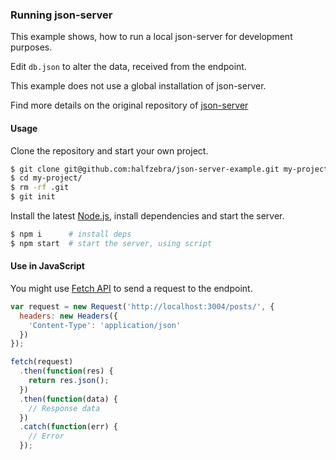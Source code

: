 ### Running json-server

This example shows, how to run a local json-server for development purposes.

Edit `db.json` to alter the data, received from the endpoint.

This example does not use a global installation of json-server.

Find more details on the original repository of [json-server][json-server]

#### Usage

Clone the repository and start your own project.

```bash
$ git clone git@github.com:halfzebra/json-server-example.git my-project
$ cd my-project/
$ rm -rf .git
$ git init
```

Install the latest [Node.js](https://nodejs.org/en/), install dependencies and start the server.

```bash
$ npm i      # install deps
$ npm start  # start the server, using script
```

#### Use in JavaScript

You might use [Fetch API](https://developer.mozilla.org/en-US/docs/Web/API/Fetch_API) to send a request to the endpoint.

```js
var request = new Request('http://localhost:3004/posts/', {
  headers: new Headers({
    'Content-Type': 'application/json'
  })
});

fetch(request)
  .then(function(res) {
    return res.json();
  })
  .then(function(data) {
    // Response data
  })
  .catch(function(err) {
    // Error
  });
```

[json-server]: <https://github.com/typicode/json-server>